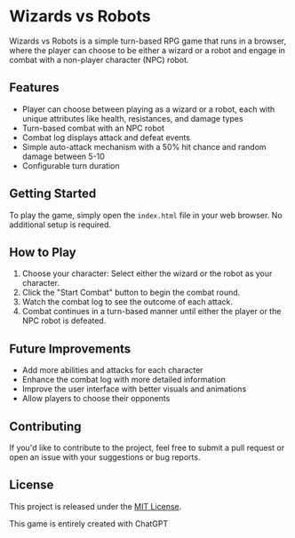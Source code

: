 # Wizards vs Robots

Wizards vs Robots is a simple turn-based RPG game that runs in a browser, where the player can choose to be either a wizard or a robot and engage in combat with a non-player character (NPC) robot.

## Features

- Player can choose between playing as a wizard or a robot, each with unique attributes like health, resistances, and damage types
- Turn-based combat with an NPC robot
- Combat log displays attack and defeat events
- Simple auto-attack mechanism with a 50% hit chance and random damage between 5-10
- Configurable turn duration

## Getting Started

To play the game, simply open the `index.html` file in your web browser. No additional setup is required.

## How to Play

1. Choose your character: Select either the wizard or the robot as your character.
2. Click the "Start Combat" button to begin the combat round.
3. Watch the combat log to see the outcome of each attack.
4. Combat continues in a turn-based manner until either the player or the NPC robot is defeated.

## Future Improvements

- Add more abilities and attacks for each character
- Enhance the combat log with more detailed information
- Improve the user interface with better visuals and animations
- Allow players to choose their opponents

## Contributing

If you'd like to contribute to the project, feel free to submit a pull request or open an issue with your suggestions or bug reports.

## License

This project is released under the [MIT License](https://opensource.org/licenses/MIT).

This game is entirely created with ChatGPT